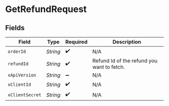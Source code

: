 # GetRefundRequest


## Fields

| Field                                      | Type                                       | Required                                   | Description                                |
| ------------------------------------------ | ------------------------------------------ | ------------------------------------------ | ------------------------------------------ |
| `orderId`                                  | *String*                                   | :heavy_check_mark:                         | N/A                                        |
| `refundId`                                 | *String*                                   | :heavy_check_mark:                         | Refund Id of the refund you want to fetch. |
| `xApiVersion`                              | *String*                                   | :heavy_minus_sign:                         | N/A                                        |
| `xClientId`                                | *String*                                   | :heavy_check_mark:                         | N/A                                        |
| `xClientSecret`                            | *String*                                   | :heavy_check_mark:                         | N/A                                        |